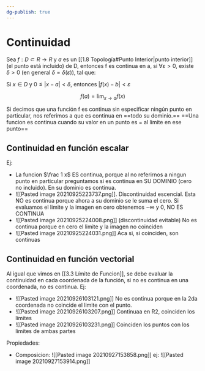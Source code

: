 ```yaml
---
dg-publish: true
---
```

# Continuidad
   

Sea $f:D⊂R→R$ y $a$ es un [[1.8 Topología#Punto Interior|punto interior]] (el punto está incluido) de D, entonces f es continua en a, si $∀ ε>0$, existe $δ>0$ (en general $δ=δ(ε)$), tal que:

Si $x∈D$ y $0≤|x-a|<δ$, entonces $|f(x)-b|<ε$

$$f(a)=\lim_{x\to a} f(x)$$

Si decimos que una función f es continua sin especificar ningún punto en particular, nos referimos a que es continua en ==todo su dominio.==
==Una funcion es continua cuando su valor en un punto es = al limite en ese punto==

## Continuidad en función escalar
Ej: 

- La funcion $\frac 1 x$ ES continua, porque al no referirnos a ningun punto en particular preguntamos si es continua en SU DOMINIO (cero no incluido). En su dominio es continua.
- ![[Pasted image 20210925223737.png]]. Discontinuidad escencial. Esta NO es continua porque ahora a su dominio se le suma el cero. Si evaluamos el limite y la imagen en cero obtenemos $- \infty$ y 0, NO ES CONTINUA
- ![[Pasted image 20210925224008.png]] (discontinuidad evitable) No es continua porque en cero el limite y la imagen no coinciden
- ![[Pasted image 20210925224031.png]] Aca si, si coinciden, son continuas

## Continuidad en función vectorial
Al igual que vimos en [[3.3 Límite de Funcion]], se debe evaluar la continuidad en cada coordenada de la función, si no es continua en una coordenada, no es continua.
Ej: 
- ![[Pasted image 20210926103121.png]] No es continua porque en la 2da coordenada no coincide el limite con el punto.
- ![[Pasted image 20210926103207.png]] Continuaa en R2, coinciden los límites
- ![[Pasted image 20210926103231.png]] Coinciden los puntos con los limites de ambas partes

Propiedades: 

- Composicion:
 ![[Pasted image 20210927153858.png]]
 ej: ![[Pasted image 20210927153914.png]]